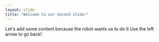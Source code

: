 ```yaml
---
layout: slide
title: "Welcome to our second slide!"
---
```

Let's add some content because the robot wants us to do it
Use the left arrow to go back!
